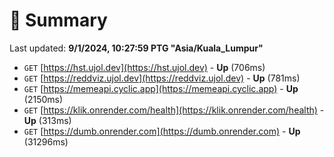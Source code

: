 # 📖 Summary
Last updated: **9/1/2024, 10:27:59 PTG "Asia/Kuala_Lumpur"**

- `GET` [https://hst.ujol.dev](https://hst.ujol.dev) - **Up** (706ms)
- `GET` [https://reddviz.ujol.dev](https://reddviz.ujol.dev) - **Up** (781ms)
- `GET` [https://memeapi.cyclic.app](https://memeapi.cyclic.app) - **Up** (2150ms)
- `GET` [https://klik.onrender.com/health](https://klik.onrender.com/health) - **Up** (313ms)
- `GET` [https://dumb.onrender.com](https://dumb.onrender.com) - **Up** (31296ms)
